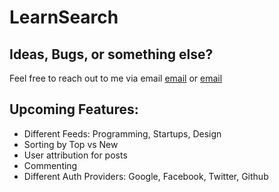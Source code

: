 # LearnSearch

## Ideas, Bugs, or something else?
Feel free to reach out to me via email [email](has727@gmail.com) or [email](https://twitter.com/HarshSikka)

## Upcoming Features:
- Different Feeds: Programming, Startups, Design
- Sorting by Top vs New
- User attribution for posts
- Commenting
- Different Auth Providers: Google, Facebook, Twitter, Github




